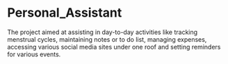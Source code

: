 # Personal_Assistant
The project aimed at assisting in day-to-day activities like tracking menstrual cycles, maintaining notes or to do list, managing expenses, accessing various social media sites under one roof and setting reminders for various events.
